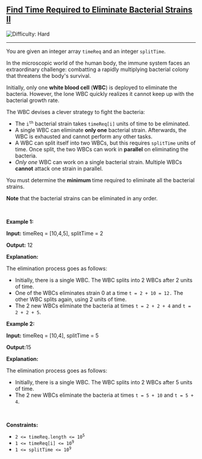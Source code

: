 <h2><a href="https://leetcode.com/problems/find-time-required-to-eliminate-bacterial-strains-ii">Find Time Required to Eliminate Bacterial Strains II</a></h2> <img src='https://img.shields.io/badge/Difficulty-Hard-red' alt='Difficulty: Hard' /><hr><p>You are given an integer array <code>timeReq</code> and an integer <code>splitTime</code>.</p>

<p>In the microscopic world of the human body, the immune system faces an extraordinary challenge: combatting a rapidly multiplying bacterial colony that threatens the body&#39;s survival.</p>

<p>Initially, only one <strong>white blood cell</strong> (<strong>WBC</strong>) is deployed to eliminate the bacteria. However, the lone WBC quickly realizes it cannot keep up with the bacterial growth rate.</p>

<p>The WBC devises a clever strategy to fight the bacteria:</p>

<ul>
	<li>The <code>i<sup>th</sup></code> bacterial strain takes <code>timeReq[i]</code> units of time to be eliminated.</li>
	<li>A single WBC can eliminate <strong>only one</strong> bacterial strain. Afterwards, the WBC is exhausted and cannot perform any other tasks.</li>
	<li>A WBC can split itself into two WBCs, but this requires <code>splitTime</code> units of time. Once split, the two WBCs can work in <strong>parallel</strong> on eliminating the bacteria.</li>
	<li><em>Only one</em> WBC can work on a single bacterial strain. Multiple WBCs <strong>cannot</strong> attack one strain in parallel.</li>
</ul>

<p>You must determine the <strong>minimum</strong> time required to eliminate all the bacterial strains.</p>

<p><strong>Note</strong> that the bacterial strains can be eliminated in any order.</p>

<p>&nbsp;</p>
<p><strong class="example">Example 1:</strong></p>

<div class="example-block">
<p><strong>Input:</strong> <span class="example-io">timeReq = [10,4,5], splitTime = 2</span></p>

<p><strong>Output:</strong> <span class="example-io">12</span></p>

<p><strong>Explanation:</strong></p>

<p>The elimination process goes as follows:</p>

<ul>
	<li>Initially, there is a single WBC. The WBC splits into 2 WBCs after 2 units of time.</li>
	<li>One of the WBCs eliminates strain 0 at a time <code>t = 2 + 10 = 12.</code> The other WBC splits again, using 2 units of time.</li>
	<li>The 2 new WBCs eliminate the bacteria at times <code>t = 2 + 2 + 4</code> and <code>t = 2 + 2 + 5</code>.</li>
</ul>
</div>

<p><strong class="example">Example 2:</strong></p>

<div class="example-block">
<p><strong>Input:</strong> <span class="example-io">timeReq = [10,4], splitTime = 5</span></p>

<p><strong>Output:</strong>15</p>

<p><strong>Explanation:</strong></p>

<p>The elimination process goes as follows:</p>

<ul>
	<li>Initially, there is a single WBC. The WBC splits into 2 WBCs after 5 units of time.</li>
	<li>The 2 new WBCs eliminate the bacteria at times <code>t = 5 + 10</code> and <code>t = 5 + 4</code>.</li>
</ul>
</div>

<p>&nbsp;</p>
<p><strong>Constraints:</strong></p>

<ul>
	<li><code>2 &lt;= timeReq.length &lt;= 10<sup>5</sup></code></li>
	<li><code>1 &lt;= timeReq[i] &lt;= 10<sup>9</sup></code></li>
	<li><code>1 &lt;= splitTime &lt;= 10<sup>9</sup></code></li>
</ul>

